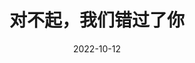 ---
title: '对不起，我们错过了你'
date: '2022-10-12'
price: '20.0'
theaters: ['北京大学百周年纪念讲堂']
seat: ['8-10']
remark: ['原声影片・中文字幕']
---